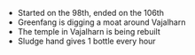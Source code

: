 * Started on the 98th, ended on the 106th
* Greenfang is digging a moat around Vajalharn
* The temple in Vajalharn is being rebuilt
* Sludge hand gives 1 bottle every hour